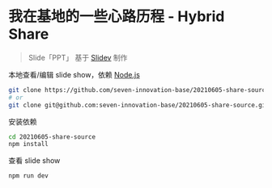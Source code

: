 # 我在基地的一些心路历程 - Hybrid Share

> Slide「PPT」 基于 [Slidev](https://cn.sli.dev/guide/https://cn.sli.dev/guide/) 制作


本地查看/编辑 slide show，依赖 [Node.js](http://nodejs.cn/)

```bash
git clone https://github.com/seven-innovation-base/20210605-share-source.git
# or
git clone git@github.com:seven-innovation-base/20210605-share-source.git
```

安装依赖

```bash
cd 20210605-share-source
npm install
```

查看 slide show

```bash
npm run dev
```